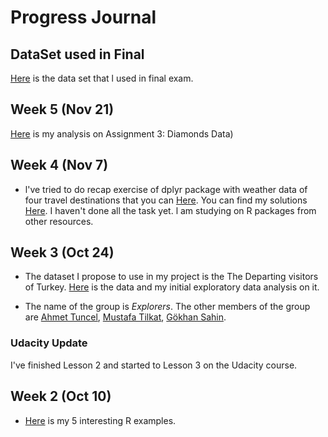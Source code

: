 
# Progress Journal

## DataSet used in Final

[Here](https://github.com/MEF-BDA503/pj-Bengisunz/blob/master/files/foreignstudentstr.RData) is the data set that l used in final exam.

## Week 5 (Nov 21)

[Here](files/diamonds_price_prediction_r_markdownfile_v3.html) is my analysis on Assignment 3: Diamonds Data)


## Week 4 (Nov 7)

+ l've tried to do recap exercise of dplyr package with weather data of four travel destinations that you can [Here](https://mef-bda503.github.io/files/tidyverse_recap_p1.html). You can find my solutions [Here](files/Travel_Weather_Exercise.html). I haven't done all the task yet. l am studying on R packages from other resources. 



## Week 3 (Oct 24)

+ The dataset I propose to use in my project is the The Departing visitors of Turkey. [Here](files/TurismStats.html) is the data and my initial exploratory data analysis on it.

 + The name of the group is _Explorers_. The other members of the group are 
   [Ahmet Tuncel](https://github.com/MEF-BDA503/pj-AhmetTuncel),
   [Mustafa Tilkat](https://github.com/MEF-BDA503/pj-mustafatilkat),
   [Gökhan Sahin](https://github.com/MEF-BDA503/pj-gokhansahin4).

### Udacity Update

I've finished Lesson 2 and started to Lesson 3 on the Udacity course.


## Week 2 (Oct 10)

+ [Here](files/R_Resources.html) is my 5 interesting R examples. 
